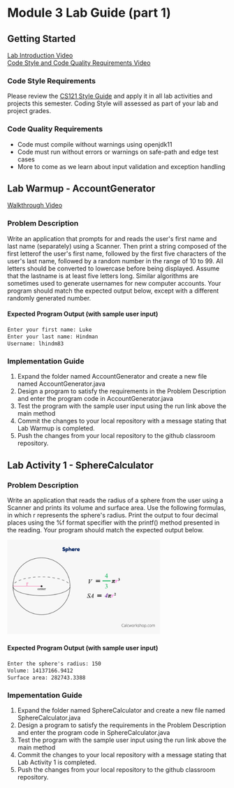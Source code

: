 # Module 3 Lab Guide (part 1)
## Getting Started
[Lab Introduction Video](https://boisestate.hosted.panopto.com/Panopto/Pages/Viewer.aspx?id=eb37a585-2543-437d-a818-ae24017afdb0&start=0)  
[Code Style and Code Quality Requirements Video](https://youtu.be/LgCIyZesyig) 

### Code Style Requirements
Please review the [CS121 Style Guide](https://docs.google.com/document/d/1LWbGQBKkApnNAzzgwOSvRM03DmhYWx5yEfecT2WXfjI/edit?usp=sharing) and apply it in all lab activities and projects this semester. Coding Style will assessed as part of your lab and project grades.

### Code Quality Requirements
- Code must compile without warnings using openjdk11
- Code must run without errors or warnings on safe-path and edge test cases
- More to come as we learn about input validation and exception handling
## Lab Warmup - AccountGenerator
[Walkthrough Video](https://boisestate.hosted.panopto.com/Panopto/Pages/Viewer.aspx?id=93186327-17eb-485d-8581-ae24017afdb1&start=0)
### Problem Description
Write an application that prompts for and reads the user's first name and last name (separately) using a Scanner. Then print a string composed of the first letterof the user's first name, followed by the first five characters of the user's last name, followed by a random number in the range of 10 to 99. All letters should be converted to lowercase before being displayed. Assume that the lastname is at least five letters long.  Similar algorithms are sometimes used to generate usernames for new computer accounts.  Your program should match the expected output below, except with a different randomly generated number. 

#### Expected Program Output (with sample user input)
```
Enter your first name: Luke
Enter your last name: Hindman
Username: lhindm83
```

### Implementation Guide
1. Expand the folder named AccountGenerator and create a new file named AccountGenerator.java
2. Design a program to satisfy the requirements in the Problem Description and enter the program code in AccountGenerator.java
3. Test the program with the sample user input using the run link above the main method
4. Commit the changes to your local repository with a message stating that Lab Warmup is completed.
5. Push the changes from your local repository to the github classroom repository.



## Lab Activity 1 - SphereCalculator
### Problem Description
Write an application that reads the radius of a sphere from the user using a Scanner and prints its volume and surface area.  Use the following formulas, in which r represents the sphere's radius.  Print the output to four decimal places using the %f format specifier with the printf() method presented in the reading.  Your program should match the expected output below.

<img src="images/volume-and-surface-area-formula.png" alt="Sphere Formulas" width="350">

#### Expected Program Output (with sample user input)
```
Enter the sphere's radius: 150
Volume: 14137166.9412
Surface area: 282743.3388
```

### Impementation Guide
1. Expand the folder named SphereCalculator and create a new file named SphereCalculator.java
2. Design a program to satisfy the requirements in the Problem Description and enter the program code in SphereCalculator.java
3. Test the program with the sample user input using the run link above the main method
4. Commit the changes to your local repository with a message stating that Lab Activity 1 is completed.
5. Push the changes from your local repository to the github classroom repository.
